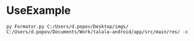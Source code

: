 # UseExample
`py Formator.py C:/Users/d.popov/Desktop/imgs/ C:/Users/d.popov/Documents/Work/talala-android/app/src/main/res/ -c`